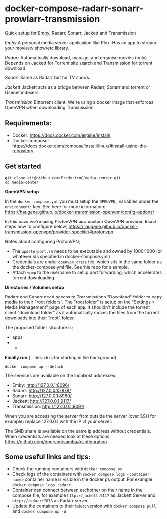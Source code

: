 # docker-compose-radarr-sonarr-prowlarr-transmission
Quick setup for Emby, Radarr, Sonarr, Jackett and Transmission

*Emby*
A personal media server application like Plex. Has an app to stream your movie/tv show/etc library.

*Radarr*
Automatically download, manage, and organise movies (only). Depends on Jackett for Torrent site search and Transmission for torrent download

*Sonarr*
Same as Radarr but for TV shows.

*Jackett*
Jackett acts as a bridge between Radarr, Sonarr and torrent or Usenet indexers.

*Transmission* 
Bittorrent client. We're using a docker image that enforces OpenVPN when downloading Transmission.

## Requirements:

* Docker: https://docs.docker.com/engine/install/
* Docker compose: https://docs.docker.com/compose/install/linux/#install-using-the-repository

## Get started

```
git clone git@github.com:FredericoC/media-center.git
cd media-center
```

**OpenVPN setup**

In the `docker-compose.yml` you must setup the `OPENVPN_` variables under the `environment:` key.
See here for more information: https://haugene.github.io/docker-transmission-openvpn/config-options/

In this case we're using ProtonVPN as a custom OpenVPN provider. Exact steps how to configure below;
https://haugene.github.io/docker-transmission-openvpn/provider-specific/#protonvpn

Notes about configuring ProtonVPN;
- The `update-port.sh` needs to be executable and owned by 1000:1000 (or whatever ids specified in docker-compose.yml)
- Credentials are under `openvpn_creds` file, which sits in the same folder as the docker-compose.yml file. See this repo for a sample. 
- Attach `+pmp` to the username to setup port forwarding, which accelerates torrent downloading.

**Directories / Volumes setup**

Radarr and Sonarr need access to Transmissions "Download" folder to copy media to their "root folders".
The "root folder" is setup on the "Settings > Media Management" page of each app. It shouldn't include the torrent client "download folder"
as it automatically moves the files from the torrent downloads into their "root" folder.

The proposed folder structure is;
- apps
- - 

**Finally run**
(`--detach` is for starting in the background)
```
docker compose up --detach
```

The services are available on the localhost addresses:

* Emby: http://127.0.0.1:8096/
* Radarr: http://127.0.0.1:7878/
* Sonarr: http://127.0.0.1:8989/
* Jackett: http://127.0.0.1:9117/
* Transmission: http://127.0.0.1:9091/

When you are accessing the server from outside the server (over SSH for example) replace 127.0.0.1 with the IP of your server.

The SMB share is available on the same ip address without credentials. When credentials are needed look at these options:
https://github.com/dperson/samba#configuration

## Some useful links and tips:

* Check the running containers with `docker compose ps`
* Check logs of the containers with `docker compose logs <container name>` container name is visible in the docker ps output.
  For example: `docker compose logs radarr`
* Container can connect between eachother on their name in the compose file, for example `http://jackett:9117` as Jackett Server and `http://radarr:7878` as Radarr server.
* Update the containers to their latest version with `docker compose pull` and `docker compose up -d`
